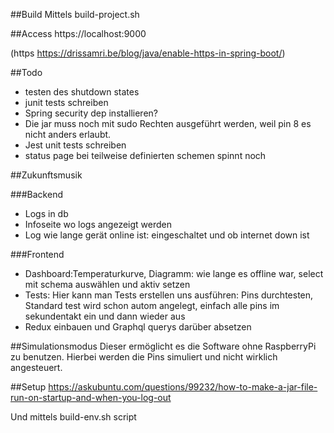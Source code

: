 ##Build
Mittels build-project.sh

##Access
https://localhost:9000

(https https://drissamri.be/blog/java/enable-https-in-spring-boot/)

##Todo
* testen des shutdown states
* junit tests schreiben
* Spring security dep installieren?
* Die jar muss noch mit sudo Rechten ausgeführt werden, weil pin 8 es nicht anders erlaubt.
* Jest unit tests schreiben
* status page bei teilweise definierten schemen spinnt noch


##Zukunftsmusik


###Backend
* Logs in db
* Infoseite wo logs angezeigt werden
* Log wie lange gerät online ist: eingeschaltet und ob internet down ist


###Frontend
* Dashboard:Temperaturkurve, Diagramm: wie lange es offline war, select mit schema auswählen und aktiv setzen
* Tests: Hier kann man Tests erstellen uns ausführen: Pins durchtesten, Standard test wird schon autom angelegt, einfach alle pins im sekundentakt ein und dann wieder aus
* Redux einbauen und Graphql querys darüber absetzen


##Simulationsmodus
Dieser ermöglicht es die Software ohne RaspberryPi zu benutzen. Hierbei werden die Pins simuliert und nicht wirklich angesteuert. 


##Setup
https://askubuntu.com/questions/99232/how-to-make-a-jar-file-run-on-startup-and-when-you-log-out

Und mittels build-env.sh script